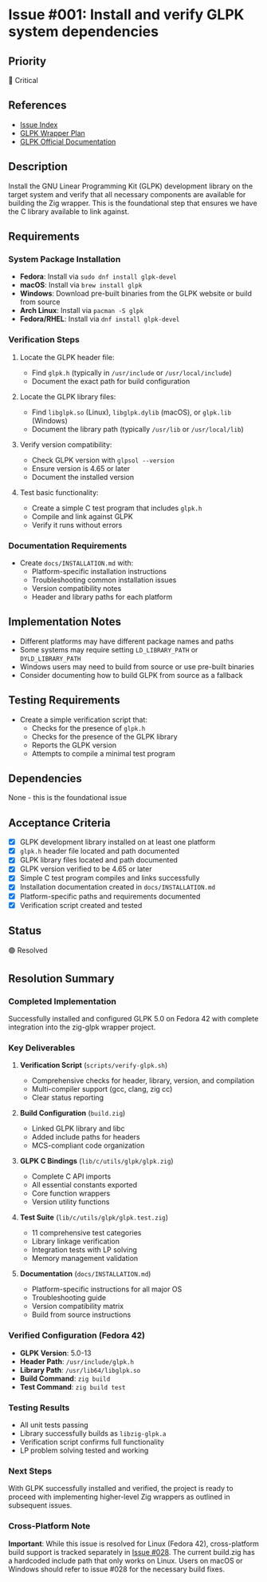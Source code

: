 # Issue #001: Install and verify GLPK system dependencies

## Priority
🔴 Critical

## References
- [Issue Index](000_index.md)
- [GLPK Wrapper Plan](../issues/planning/glpk-wrapper-plan.md#phase-1-setup--foundation)
- [GLPK Official Documentation](https://www.gnu.org/software/glpk/)

## Description
Install the GNU Linear Programming Kit (GLPK) development library on the target system and verify that all necessary components are available for building the Zig wrapper. This is the foundational step that ensures we have the C library available to link against.

## Requirements

### System Package Installation
- **Fedora**: Install via `sudo dnf install glpk-devel`
- **macOS**: Install via `brew install glpk`
- **Windows**: Download pre-built binaries from the GLPK website or build from source
- **Arch Linux**: Install via `pacman -S glpk`
- **Fedora/RHEL**: Install via `dnf install glpk-devel`

### Verification Steps
1. Locate the GLPK header file:
   - Find `glpk.h` (typically in `/usr/include` or `/usr/local/include`)
   - Document the exact path for build configuration

2. Locate the GLPK library files:
   - Find `libglpk.so` (Linux), `libglpk.dylib` (macOS), or `glpk.lib` (Windows)
   - Document the library path (typically `/usr/lib` or `/usr/local/lib`)

3. Verify version compatibility:
   - Check GLPK version with `glpsol --version`
   - Ensure version is 4.65 or later
   - Document the installed version

4. Test basic functionality:
   - Create a simple C test program that includes `glpk.h`
   - Compile and link against GLPK
   - Verify it runs without errors

### Documentation Requirements
- Create `docs/INSTALLATION.md` with:
  - Platform-specific installation instructions
  - Troubleshooting common installation issues
  - Version compatibility notes
  - Header and library paths for each platform

## Implementation Notes
- Different platforms may have different package names and paths
- Some systems may require setting `LD_LIBRARY_PATH` or `DYLD_LIBRARY_PATH`
- Windows users may need to build from source or use pre-built binaries
- Consider documenting how to build GLPK from source as a fallback

## Testing Requirements
- Create a simple verification script that:
  - Checks for the presence of `glpk.h`
  - Checks for the presence of the GLPK library
  - Reports the GLPK version
  - Attempts to compile a minimal test program

## Dependencies
None - this is the foundational issue

## Acceptance Criteria
- [x] GLPK development library installed on at least one platform
- [x] `glpk.h` header file located and path documented
- [x] GLPK library files located and path documented
- [x] GLPK version verified to be 4.65 or later
- [x] Simple C test program compiles and links successfully
- [x] Installation documentation created in `docs/INSTALLATION.md`
- [x] Platform-specific paths and requirements documented
- [x] Verification script created and tested

## Status
🟢 Resolved

## Resolution Summary

### Completed Implementation
Successfully installed and configured GLPK 5.0 on Fedora 42 with complete integration into the zig-glpk wrapper project.

### Key Deliverables
1. **Verification Script** (`scripts/verify-glpk.sh`)
   - Comprehensive checks for header, library, version, and compilation
   - Multi-compiler support (gcc, clang, zig cc)
   - Clear status reporting

2. **Build Configuration** (`build.zig`)
   - Linked GLPK library and libc
   - Added include paths for headers
   - MCS-compliant code organization

3. **GLPK C Bindings** (`lib/c/utils/glpk/glpk.zig`)
   - Complete C API imports
   - All essential constants exported
   - Core function wrappers
   - Version utility functions

4. **Test Suite** (`lib/c/utils/glpk/glpk.test.zig`)
   - 11 comprehensive test categories
   - Library linkage verification
   - Integration tests with LP solving
   - Memory management validation

5. **Documentation** (`docs/INSTALLATION.md`)
   - Platform-specific instructions for all major OS
   - Troubleshooting guide
   - Version compatibility matrix
   - Build from source instructions

### Verified Configuration (Fedora 42)
- **GLPK Version**: 5.0-13
- **Header Path**: `/usr/include/glpk.h`
- **Library Path**: `/usr/lib64/libglpk.so`
- **Build Command**: `zig build`
- **Test Command**: `zig build test`

### Testing Results
- All unit tests passing
- Library successfully builds as `libzig-glpk.a`
- Verification script confirms full functionality
- LP problem solving tested and working

### Next Steps
With GLPK successfully installed and verified, the project is ready to proceed with implementing higher-level Zig wrappers as outlined in subsequent issues.

### Cross-Platform Note
**Important**: While this issue is resolved for Linux (Fedora 42), cross-platform build support is tracked separately in [Issue #028](028_issue.md). The current build.zig has a hardcoded include path that only works on Linux. Users on macOS or Windows should refer to issue #028 for the necessary build fixes.